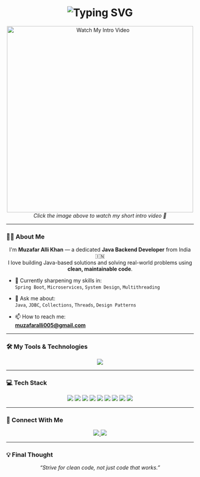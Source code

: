 <!-- Profile Typing Animation -->
<h1 align="center">
  <img src="https://readme-typing-svg.herokuapp.com?font=Fira+Code&size=30&duration=4000&pause=800&color=F7A41D&center=true&vCenter=true&multiline=true&width=600&lines=This+is+Muzafar;Welcome+to+my+Profile+%F0%9F%91%8B" alt="Typing SVG" />
</h1>

<!-- 🎥 Small Video Section -->
<p align="center">
  <a href="https://www.youtube.com/watch?v=dQw4w9WgXcQ" target="_blank">
    <img src="https://img.youtube.com/vi/dQw4w9WgXcQ/hqdefault.jpg" alt="Watch My Intro Video" width="500" />
  </a>
  <br />
  <em>Click the image above to watch my short intro video 🎥</em>
</p>

---

### 👨‍💻 About Me

<p align="center">
  I'm <strong>Muzafar Alli Khan</strong> — a dedicated <strong>Java Backend Developer</strong> from India 🇮🇳 <br />
  I love building Java-based solutions and solving real-world problems using <strong>clean, maintainable code</strong>.
</p>

- 🌱 Currently sharpening my skills in:  
  `Spring Boot`, `Microservices`, `System Design`, `Multithreading`

- 💬 Ask me about:  
  `Java`, `JDBC`, `Collections`, `Threads`, `Design Patterns`

- 📫 How to reach me:  
  **muzafaralli005@gmail.com**

---

### 🛠️ My Tools & Technologies

<p align="center">
  <img src="https://skillicons.dev/icons?i=java,spring,mysql,hibernate,git,github,vscode,eclipse,html,css" />
</p>

---

### 💻 Tech Stack

<p align="center">
  <img src="https://img.shields.io/badge/Java-007396?style=flat-square&logo=java&logoColor=white" />
  <img src="https://img.shields.io/badge/SpringBoot-6DB33F?style=flat-square&logo=springboot&logoColor=white" />
  <img src="https://img.shields.io/badge/MySQL-4479A1?style=flat-square&logo=mysql&logoColor=white" />
  <img src="https://img.shields.io/badge/JDBC-cc9900?style=flat-square" />
  <img src="https://img.shields.io/badge/Maven-C71A36?style=flat-square&logo=apachemaven&logoColor=white" />
  <img src="https://img.shields.io/badge/Git-F05032?style=flat-square&logo=git&logoColor=white" />
  <img src="https://img.shields.io/badge/GitHub-181717?style=flat-square&logo=github&logoColor=white" />
  <img src="https://img.shields.io/badge/VSCode-007ACC?style=flat-square&logo=visualstudiocode&logoColor=white" />
  <img src="https://img.shields.io/badge/Eclipse-2C2255?style=flat-square&logo=eclipseide&logoColor=white" />
</p>

---

### 🤝 Connect With Me

<p align="center">
  <a href="mailto:muzafarkhandev@gmail.com">
    <img src="https://img.shields.io/badge/Gmail-D14836?style=for-the-badge&logo=gmail&logoColor=white" />
  </a>
  <a href="https://linkedin.com/in/your-linkedin-id" target="_blank">
    <img src="https://img.shields.io/badge/LinkedIn-blue?style=for-the-badge&logo=linkedin&logoColor=white" />
  </a>
</p>

---

### 💡 Final Thought

<p align="center"><em>“Strive for clean code, not just code that works.”</em></p>
